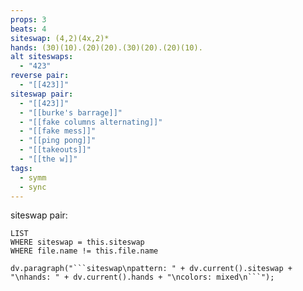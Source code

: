 ```yaml
---
props: 3
beats: 4
siteswap: (4,2)(4x,2)*
hands: (30)(10).(20)(20).(30)(20).(20)(10).
alt siteswaps:
  - "423"
reverse pair:
  - "[[423]]"
siteswap pair:
  - "[[423]]"
  - "[[burke's barrage]]"
  - "[[fake columns alternating]]"
  - "[[fake mess]]"
  - "[[ping pong]]"
  - "[[takeouts]]"
  - "[[the w]]"
tags:
  - symm
  - sync
---
```


siteswap pair:
```dataview
LIST
WHERE siteswap = this.siteswap
WHERE file.name != this.file.name
```
```dataviewjs
dv.paragraph("```siteswap\npattern: " + dv.current().siteswap + "\nhands: " + dv.current().hands + "\ncolors: mixed\n```");
```
